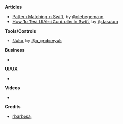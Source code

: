 **Articles**

* [Pattern Matching in Swift](http://oleb.net/blog/2015/09/swift-pattern-matching/), by [@olebegemann](https://twitter.com/olebegemann)
* [How To Test UIAlertController in Swift](http://swiftandpainless.com/how-to-test-uialertcontroller-in-swift/), by [@dasdom](https://twitter.com/dasdom)

**Tools/Controls**

* [Nuke](https://github.com/kean/Nuke), by [@a_grebenyuk](https://twitter.com/a_grebenyuk)

**Business**

*


**UI/UX**

* 


**Videos**

* 


**Credits**

*  [rbarbosa](https://github.com/rbarbosa), 